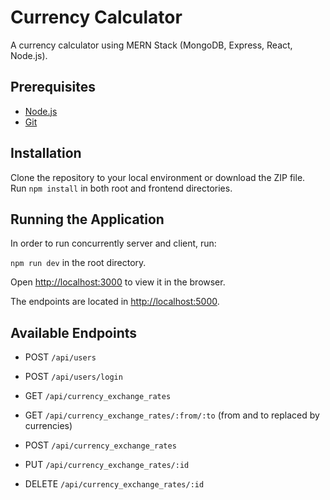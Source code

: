 # Currency Calculator

A currency calculator using MERN Stack (MongoDB, Express, React, Node.js).

## Prerequisites
* [Node.js](https://nodejs.org/en/)
* [Git](https://git-scm.com/)

## Installation
Clone the repository to your local environment or download the ZIP file.\
Run `npm install` in both root and frontend directories.

## Running the Application
In order to run concurrently server and client, run:

`npm run dev` in the root directory.

Open [http://localhost:3000](http://localhost:3000) to view it in the browser.

The endpoints are located in [http://localhost:5000](http://localhost:5000).

## Available Endpoints

- POST `/api/users`
- POST `/api/users/login`

- GET `/api/currency_exchange_rates`
- GET `/api/currency_exchange_rates/:from/:to` (from and to replaced by currencies)
- POST `/api/currency_exchange_rates`
- PUT `/api/currency_exchange_rates/:id`
- DELETE `/api/currency_exchange_rates/:id`
